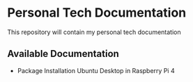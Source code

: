 # Personal Tech Documentation

This repository will contain my personal tech documentation

## Available Documentation
- Package Installation Ubuntu Desktop in Raspberry Pi 4
